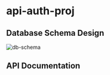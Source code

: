 # api-auth-proj

## Database Schema Design

![db-schema]

[db-schema]: ./images/airbnb_dbdiagram

## API Documentation

